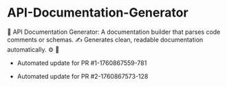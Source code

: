 # API-Documentation-Generator
📄 API Documentation Generator: A documentation builder that parses code comments or schemas. ✍️ Generates clean, readable documentation automatically. ⚙️ 📝


- Automated update for PR #1-1760867559-781

- Automated update for PR #2-1760867573-128